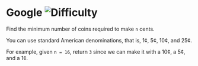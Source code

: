 # Google ![Difficulty](https://img.shields.io/badge/-HARD-red)
	
Find the minimum number of coins required to make `n` cents.
	
You can use standard American denominations, that is, 1¢, 5¢, 10¢, and 25¢.
	
For example, given `n = 16`, return `3` since we can make it with a 10¢, a 5¢, and a 1¢.
	
